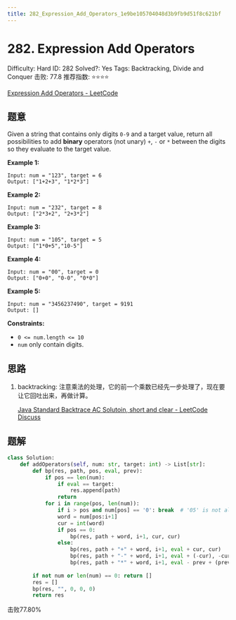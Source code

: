 ```yaml
---
title: 282_Expression_Add_Operators_1e9be105704048d3b9fb9d51f8c621bf
---
```


# 282. Expression Add Operators

Difficulty: Hard
ID: 282
Solved?: Yes
Tags: Backtracking, Divide and Conquer
击败: 77.8
推荐指数: ⭐⭐⭐⭐

[Expression Add Operators - LeetCode](https://leetcode.com/problems/expression-add-operators/)

## 题意

Given a string that contains only digits `0-9` and a target value, return all possibilities to add **binary** operators (not unary) `+`, `-` or `*` between the digits so they evaluate to the target value.

**Example 1:**

```
Input: num = "123", target = 6
Output: ["1+2+3", "1*2*3"] 

```

**Example 2:**

```
Input: num = "232", target = 8
Output: ["2*3+2", "2+3*2"]
```

**Example 3:**

```
Input: num = "105", target = 5
Output: ["1*0+5","10-5"]
```

**Example 4:**

```
Input: num = "00", target = 0
Output: ["0+0", "0-0", "0*0"]

```

**Example 5:**

```
Input: num = "3456237490", target = 9191
Output: []

```

**Constraints:**

- `0 <= num.length <= 10`
- `num` only contain digits.

## 思路

1. backtracking: 注意乘法的处理，它的前一个乘数已经先一步处理了，现在要让它回吐出来，再做计算。
    
    [Java Standard Backtrace AC Solutoin, short and clear - LeetCode Discuss](https://leetcode.com/problems/expression-add-operators/discuss/71895/Java-Standard-Backtrace-AC-Solutoin-short-and-clear)
    

## 题解

```python
class Solution:
    def addOperators(self, num: str, target: int) -> List[str]:
        def bp(res, path, pos, eval, prev):
            if pos == len(num):
                if eval == target:
                    res.append(path)
                return
            for i in range(pos, len(num)):
                if i > pos and num[pos] == '0': break  # '05' is not allowed
                word = num[pos:i+1]
                cur = int(word)
                if pos == 0:
                    bp(res, path + word, i+1, cur, cur)
                else:
                    bp(res, path + "+" + word, i+1, eval + cur, cur)
                    bp(res, path + "-" + word, i+1, eval + (-cur), -cur)
                    bp(res, path + "*" + word, i+1, eval - prev + (prev * cur), prev * cur)
        
        if not num or len(num) == 0: return []
        res = []
        bp(res, "", 0, 0, 0)
        return res
```

击败77.80%
